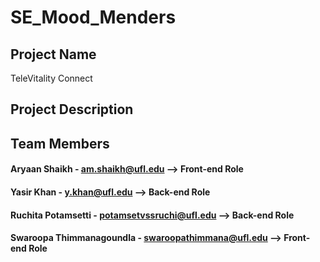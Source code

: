 # SE_Mood_Menders

## Project Name
TeleVitality Connect

## Project Description


## Team Members

#### Aryaan Shaikh - am.shaikh@ufl.edu --> Front-end Role
#### Yasir Khan - y.khan@ufl.edu --> Back-end Role
#### Ruchita Potamsetti - potamsetvssruchi@ufl.edu --> Back-end Role
#### Swaroopa Thimmanagoundla - swaroopathimmana@ufl.edu --> Front-end Role
